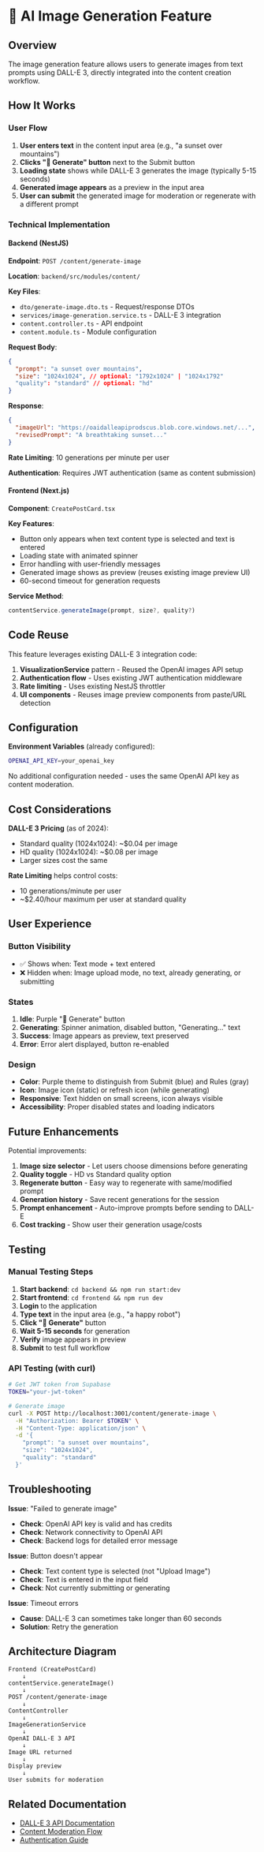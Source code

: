 # 🎨 AI Image Generation Feature

## Overview

The image generation feature allows users to generate images from text prompts using DALL-E 3, directly integrated into the content creation workflow.

## How It Works

### User Flow

1. **User enters text** in the content input area (e.g., "a sunset over mountains")
2. **Clicks "🎨 Generate" button** next to the Submit button
3. **Loading state** shows while DALL-E 3 generates the image (typically 5-15 seconds)
4. **Generated image appears** as a preview in the input area
5. **User can submit** the generated image for moderation or regenerate with a different prompt

### Technical Implementation

#### Backend (NestJS)

**Endpoint**: `POST /content/generate-image`

**Location**: `backend/src/modules/content/`

**Key Files**:

- `dto/generate-image.dto.ts` - Request/response DTOs
- `services/image-generation.service.ts` - DALL-E 3 integration
- `content.controller.ts` - API endpoint
- `content.module.ts` - Module configuration

**Request Body**:

```json
{
  "prompt": "a sunset over mountains",
  "size": "1024x1024", // optional: "1792x1024" | "1024x1792"
  "quality": "standard" // optional: "hd"
}
```

**Response**:

```json
{
  "imageUrl": "https://oaidalleapiprodscus.blob.core.windows.net/...",
  "revisedPrompt": "A breathtaking sunset..."
}
```

**Rate Limiting**: 10 generations per minute per user

**Authentication**: Requires JWT authentication (same as content submission)

#### Frontend (Next.js)

**Component**: `CreatePostCard.tsx`

**Key Features**:

- Button only appears when text content type is selected and text is entered
- Loading state with animated spinner
- Error handling with user-friendly messages
- Generated image shows as preview (reuses existing image preview UI)
- 60-second timeout for generation requests

**Service Method**:

```typescript
contentService.generateImage(prompt, size?, quality?)
```

## Code Reuse

This feature leverages existing DALL-E 3 integration code:

1. **VisualizationService** pattern - Reused the OpenAI images API setup
2. **Authentication flow** - Uses existing JWT authentication middleware
3. **Rate limiting** - Uses existing NestJS throttler
4. **UI components** - Reuses image preview components from paste/URL detection

## Configuration

**Environment Variables** (already configured):

```bash
OPENAI_API_KEY=your_openai_key
```

No additional configuration needed - uses the same OpenAI API key as content moderation.

## Cost Considerations

**DALL-E 3 Pricing** (as of 2024):

- Standard quality (1024x1024): ~$0.04 per image
- HD quality (1024x1024): ~$0.08 per image
- Larger sizes cost the same

**Rate Limiting** helps control costs:

- 10 generations/minute per user
- ~$2.40/hour maximum per user at standard quality

## User Experience

### Button Visibility

- ✅ Shows when: Text mode + text entered
- ❌ Hidden when: Image upload mode, no text, already generating, or submitting

### States

1. **Idle**: Purple "🎨 Generate" button
2. **Generating**: Spinner animation, disabled button, "Generating..." text
3. **Success**: Image appears as preview, text preserved
4. **Error**: Error alert displayed, button re-enabled

### Design

- **Color**: Purple theme to distinguish from Submit (blue) and Rules (gray)
- **Icon**: Image icon (static) or refresh icon (while generating)
- **Responsive**: Text hidden on small screens, icon always visible
- **Accessibility**: Proper disabled states and loading indicators

## Future Enhancements

Potential improvements:

1. **Image size selector** - Let users choose dimensions before generating
2. **Quality toggle** - HD vs Standard quality option
3. **Regenerate button** - Easy way to regenerate with same/modified prompt
4. **Generation history** - Save recent generations for the session
5. **Prompt enhancement** - Auto-improve prompts before sending to DALL-E
6. **Cost tracking** - Show user their generation usage/costs

## Testing

### Manual Testing Steps

1. **Start backend**: `cd backend && npm run start:dev`
2. **Start frontend**: `cd frontend && npm run dev`
3. **Login** to the application
4. **Type text** in the input area (e.g., "a happy robot")
5. **Click "🎨 Generate"** button
6. **Wait 5-15 seconds** for generation
7. **Verify** image appears in preview
8. **Submit** to test full workflow

### API Testing (with curl)

```bash
# Get JWT token from Supabase
TOKEN="your-jwt-token"

# Generate image
curl -X POST http://localhost:3001/content/generate-image \
  -H "Authorization: Bearer $TOKEN" \
  -H "Content-Type: application/json" \
  -d '{
    "prompt": "a sunset over mountains",
    "size": "1024x1024",
    "quality": "standard"
  }'
```

## Troubleshooting

**Issue**: "Failed to generate image"

- **Check**: OpenAI API key is valid and has credits
- **Check**: Network connectivity to OpenAI API
- **Check**: Backend logs for detailed error message

**Issue**: Button doesn't appear

- **Check**: Text content type is selected (not "Upload Image")
- **Check**: Text is entered in the input field
- **Check**: Not currently submitting or generating

**Issue**: Timeout errors

- **Cause**: DALL-E 3 can sometimes take longer than 60 seconds
- **Solution**: Retry the generation

## Architecture Diagram

```
Frontend (CreatePostCard)
    ↓
contentService.generateImage()
    ↓
POST /content/generate-image
    ↓
ContentController
    ↓
ImageGenerationService
    ↓
OpenAI DALL-E 3 API
    ↓
Image URL returned
    ↓
Display preview
    ↓
User submits for moderation
```

## Related Documentation

- [DALL-E 3 API Documentation](https://platform.openai.com/docs/guides/images)
- [Content Moderation Flow](./LANGGRAPH_AGENT_DOCUMENTATION.md)
- [Authentication Guide](./authentication.md)
